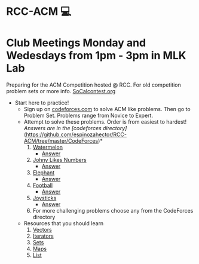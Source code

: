 # RCC-ACM :computer:
# Club Meetings Monday and Wedesdays from 1pm - 3pm in MLK Lab
Preparing for the ACM Competition hosted @ RCC. For old competition problem sets or more info. [SoCalcontest.org](http://socalcontest.org/current/index.shtml)
* Start here to practice!
  - Sign up on [codeforces.com](http://codeforces.com/) to solve ACM like problems. Then go to Problem Set. Problems range from Novice to Expert. 
  - Attempt to solve these problems. Order is from easiest to hardest! *Answers are in the [codeforces directory]*(https://github.com/espinozahector/RCC-ACM/tree/master/CodeForces)* 
    1. [Watermelon](http://codeforces.com/problemset/problem/4/A)
        - [Answer](https://github.com/espinozahector/RCC-ACM/tree/master/CodeForces/Watermelon)
    2. [Johny Likes Numbers](http://codeforces.com/problemset/problem/678/A)
          - [Answer](https://github.com/espinozahector/RCC-ACM/blob/master/CodeForces/Johny%20Likes%20Numbers/main.cpp)
    3. [Elephant](http://codeforces.com/problemset/problem/617/A)
        - [Answer](https://github.com/espinozahector/RCC-ACM/tree/master/CodeForces/Elephant)
    4. [Football](http://codeforces.com/problemset/problem/96/A)
          - [Answer](https://github.com/espinozahector/RCC-ACM/tree/master/CodeForces/Football)
    5. [Joysticks](http://codeforces.com/problemset/problem/651/A)
          - [Answer](https://github.com/espinozahector/RCC-ACM/tree/master/CodeForces/Joysticks)
    6. For more challenging problems choose any from the CodeForces directory
  - Resources that you should learn
    1. [Vectors](http://www.learncpp.com/cpp-tutorial/7-10-stdvector-capacity-and-stack-behavior/)
    2. [Iterators](https://www.cprogramming.com/tutorial/stl/iterators.html)
    3. [Sets](http://thispointer.com/stdset-tutorial-part-1-set-usage-details-with-default-sorting-criteria/)
    4. [Maps](http://thispointer.com/stdmap-tutorial-part-1-usage-detail-with-examples/)
    5. [List](https://www.cprogramming.com/tutorial/stl/stllist.html)
    
